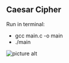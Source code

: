 ## Caesar Cipher ##

Run in terminal: 
- gcc main.c -o main
- ./main

![picture alt](https://images-gmi-pmc.edge-generalmills.com/850feb4b-c3e9-42e8-baa7-c6af170161db.jpg "tasty caesar salad")

